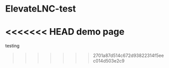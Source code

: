 # ElevateLNC-test
<<<<<<< HEAD
demo page
=======
testing
>>>>>>> 2701a87d514c672d93822314f5eec014d503e2c9
